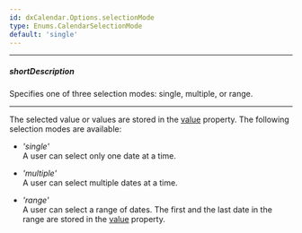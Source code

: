 ```yaml
---
id: dxCalendar.Options.selectionMode
type: Enums.CalendarSelectionMode
default: 'single'
---
```

---
##### shortDescription
Specifies one of three selection modes: single, multiple, or range.

---
The selected value or values are stored in the [value](/api-reference/10%20UI%20Components/dxCalendar/1%20Configuration/value.md '/Documentation/ApiReference/UI_Components/dxCalendar/Configuration/#value') property. The following selection modes are available:

- *'single'*    
A user can select only one date at a time.

- *'multiple'*     
A user can select multiple dates at a time.

- *'range'*      
A user can select a range of dates. The first and the last date in the range are stored in the [value](/api-reference/10%20UI%20Components/dxCalendar/1%20Configuration/value.md '/Documentation/ApiReference/UI_Components/dxCalendar/Configuration/#value') property.